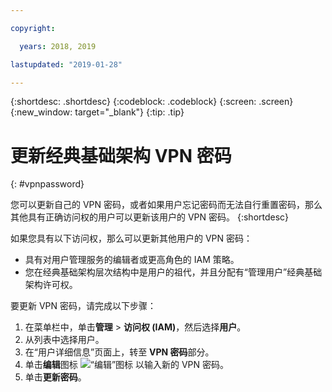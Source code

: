 ```yaml
---

copyright:

  years: 2018, 2019

lastupdated: "2019-01-28"

---
```


{:shortdesc: .shortdesc}
{:codeblock: .codeblock}
{:screen: .screen}
{:new_window: target="_blank"}
{:tip: .tip}

# 更新经典基础架构 VPN 密码
{: #vpnpassword}

您可以更新自己的 VPN 密码，或者如果用户忘记密码而无法自行重置密码，那么其他具有正确访问权的用户可以更新该用户的 VPN 密码。
{:shortdesc}

如果您具有以下访问权，那么可以更新其他用户的 VPN 密码：

  * 具有对用户管理服务的编辑者或更高角色的 IAM 策略。
  * 您在经典基础架构层次结构中是用户的祖代，并且分配有“管理用户”经典基础架构许可权。

要更新 VPN 密码，请完成以下步骤：

1. 在菜单栏中，单击**管理** &gt; **访问权 (IAM)**，然后选择**用户**。 
2. 从列表中选择用户。
3. 在“用户详细信息”页面上，转至 **VPN 密码**部分。
4. 单击**编辑**图标 ![“编辑”图标](../icons/icon_write.svg) 以输入新的 VPN 密码。 
5. 单击**更新密码**。 
